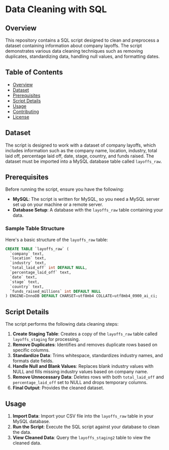 # Data Cleaning with SQL

## Overview

This repository contains a SQL script designed to clean and preprocess a dataset containing information about company layoffs. The script demonstrates various data cleaning techniques such as removing duplicates, standardizing data, handling null values, and formatting dates.

## Table of Contents

- [Overview](#overview)
- [Dataset](#dataset)
- [Prerequisites](#prerequisites)
- [Script Details](#script-details)
- [Usage](#usage)
- [Contributing](#contributing)
- [License](#license)

## Dataset

The script is designed to work with a dataset of company layoffs, which includes information such as the company name, location, industry, total laid off, percentage laid off, date, stage, country, and funds raised. The dataset must be imported into a MySQL database table called `layoffs_raw`.

## Prerequisites

Before running the script, ensure you have the following:

- **MySQL**: The script is written for MySQL, so you need a MySQL server set up on your machine or a remote server.
- **Database Setup**: A database with the `layoffs_raw` table containing your data.

### Sample Table Structure

Here's a basic structure of the `layoffs_raw` table:

```sql
CREATE TABLE `layoffs_raw` (
  `company` text,
  `location` text,
  `industry` text,
  `total_laid_off` int DEFAULT NULL,
  `percentage_laid_off` text,
  `date` text,
  `stage` text,
  `country` text,
  `funds_raised_millions` int DEFAULT NULL
) ENGINE=InnoDB DEFAULT CHARSET=utf8mb4 COLLATE=utf8mb4_0900_ai_ci;
```

## Script Details

The script performs the following data cleaning steps:

1. **Create Staging Table**: Creates a copy of the `layoffs_raw` table called `layoffs_staging` for processing.
2. **Remove Duplicates**: Identifies and removes duplicate rows based on specific columns.
3. **Standardize Data**: Trims whitespace, standardizes industry names, and formats date fields.
4. **Handle Null and Blank Values**: Replaces blank industry values with NULL and fills missing industry values based on company name.
5. **Remove Unnecessary Data**: Deletes rows with both `total_laid_off` and `percentage_laid_off` set to NULL and drops temporary columns.
6. **Final Output**: Provides the cleaned dataset.

## Usage

1. **Import Data**: Import your CSV file into the `layoffs_raw` table in your MySQL database.
2. **Run the Script**: Execute the SQL script against your database to clean the data.
3. **View Cleaned Data**: Query the `layoffs_staging2` table to view the cleaned data.
